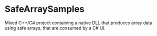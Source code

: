 # SafeArraySamples
Mixed C++/C# project containing a native DLL that produces array data using safe arrays, that are consumed by a C# UI.

